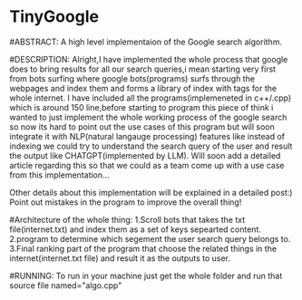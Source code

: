 # TinyGoogle

#ABSTRACT: 
A high level implementaion of the Google search algorithm.

#DESCRIPTION:
Alright,I have implemented the whole process that google does to bring results for all our search queries,i mean starting very first from bots surfing where google bots(programs) surfs through the webpages and index them and forms a library of index with tags for the whole internet.
I have included all the programs(implemeneted in c++/.cpp) which is around 150 line,before starting to program this piece of think i wanted to just implement the whole working process of the google search so now its hard to point out the use cases of this program but will soon integrate it with NLP(natural langauge processing) features like instead of indexing we could try to understand the search query of the user and result the output like CHATGPT(implemented by LLM).
Will soon add a detailed article regarding this so that we could  as a team come up with a use case from this implementation...

Other details about this implementation will be explained in a detailed post:)
Point out mistakes in the program to improve the overall thing!

#Architecture of the whole thing:
1.Scroll bots that takes the txt file(internet.txt) and index them as a set of keys sepearted content.
2.program to determine which segement the user search query belongs to.
3.Final ranking part of the program that choose the related things in the internet(internet.txt file) and result it as the outputs to user.

#RUNNING:
To run in your machine just get the whole folder and run that source file named="algo.cpp"
